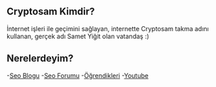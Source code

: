 ## Cryptosam Kimdir?
İnternet işleri ile geçimini sağlayan, internette Cryptosam takma adını kullanan, gerçek adı Samet Yiğit olan vatandaş :)

## Nerelerdeyim?
-[Seo Blogu](https://www.cryptosam.com/)
-[Seo Forumu](https://seocry.com/)
-[Öğrendikleri](https://procry.com/)
-[Youtube](https://www.youtube.com/c/Cryptosam)

<!--
**cryptosam/cryptosam** is a ✨ _special_ ✨ repository because its `README.md` (this file) appears on your GitHub profile.

Here are some ideas to get you started:

- 🔭 I’m currently working on ...
- 🌱 I’m currently learning ...
- 👯 I’m looking to collaborate on ...
- 🤔 I’m looking for help with ...
- 💬 Ask me about ...
- 📫 How to reach me: ...
- 😄 Pronouns: ...
- ⚡ Fun fact: ...
-->
